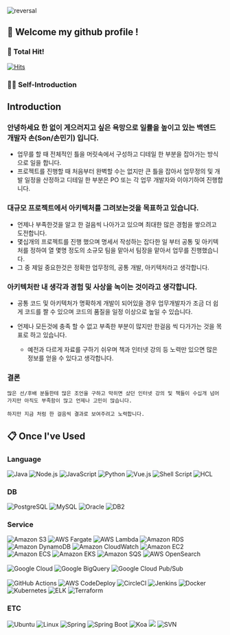 ![reversal](https://capsule-render.vercel.app/api?type=rect&text=손(Son/손민기)&fontAlign=30&fontSize=30&desc=By%20changing,%20nothing%20changes&descAlign=60&descAlignY=50&theme=radical)

##  :wave: Welcome my github profile !

### 🏓 Total Hit!
[![Hits](https://hits.seeyoufarm.com/api/count/incr/badge.svg?url=https%3A%2F%2Fgithub.com%2Fsmk692%2Fhit-counter&count_bg=%23000000&title_bg=%23753BCA&icon=&icon_color=%23FFFFFF&title=Total&edge_flat=true)](https://hits.seeyoufarm.com)

### 🖐🏻 Self-Introduction 
## Introduction
### 안녕하세요 한 없이 게으러지고 싶은 욕망으로 일률을 높이고 있는 백엔드 개발자 손(Son/손민기) 입니다.

- 업무를 할 때 전체적인 틀을 머릿속에서 구성하고 디테일 한 부분을 잡아가는 방식으로 일을 합니다.
- 프로젝트를 진행할 때 처음부터 완벽할 수는 없지만 큰 틀을 잡아서 업무정의 및 개발 일정을 산정하고 디테일 한 부분은 PO 또는 각 업무 개발자와 이야기하여 진행합니다.

### 대규모 프로젝트에서 아키텍처를 그려보는것을 목표하고 있습니다.

- 언제나 부족한것을 알고 한 걸음씩 나아가고 있으며 최대한 많은 경험을 쌓으려고 도전합니다.
- 몇십개의 프로젝트를 진행 했으며 명세서 작성하는 잡다한 일 부터 공통 및 아키텍처를 정하여 열 몇명 정도의 소규모 팀을 맡아서 팀장을 맡아서 업무를 진행했습니다. 
- 그 중 제일 중요한것은 정확한 업무정의, 공통 개발, 아키텍처라고 생각합니다.

### 아키텍처란 내 생각과 경험 및 사상을 녹이는 것이라고 생각합니다.

- 공통 코드 및 아키텍처가 명확하게 개발이 되어있을 경우 업무개발자가 조금 더 쉽게 코드를 짤 수 있으며 코드의 품질을 일정 이상으로 높일 수 있습니다.

- 언제나 모든것에 충족 할 수 없고 부족한 부분이 많지만 한걸음 씩 다가가는 것을 목표로 하고 있습니다.

  - 예전과 다르게 자료를 구하기 쉬우며 책과 인터넷 강의 등 노력만 있으면 많은 정보를 얻을 수 있다고 생각합니다.


### 결론
```
많은 선/후배 분들한테 많은 조언을 구하고 막히면 샀던 인터넷 강의 및 책들이 수십개 넘어가지만 아직도 부족함이 많고 언제나 고민이 많습니다. 

하지만 지금 처럼 한 걸음씩 결과로 보여주려고 노력합니다.
```

  
##  :clipboard: Once I've Used 
  
### Language
<span>
  <img src="https://img.shields.io/badge/Java-007396?style=for-the-badge&logo=java&logoColor=white" alt="Java">
  <img src="https://img.shields.io/badge/Node.js-339933?style=for-the-badge&logo=node.js&logoColor=white" alt="Node.js">
  <img src="https://img.shields.io/badge/JavaScript-F7DF1E?style=for-the-badge&logo=javascript&logoColor=black" alt="JavaScript">
  <img src="https://img.shields.io/badge/Python-3776AB?style=for-the-badge&logo=python&logoColor=white" alt="Python">
  <img src="https://img.shields.io/badge/Vue.js-4FC08D?style=for-the-badge&logo=vue.js&logoColor=white" alt="Vue.js">
  <img src="https://img.shields.io/badge/Shell_Script-121011?style=for-the-badge&logo=gnu-bash&logoColor=white" alt="Shell Script">
  <img src="https://img.shields.io/badge/HCL-0075A8?style=for-the-badge&logo=hashicorp&logoColor=white" alt="HCL">


</span>

<br/>

### DB
<span>
  <img src="https://img.shields.io/badge/PostgreSQL-336791?style=for-the-badge&logo=postgresql&logoColor=white" alt="PostgreSQL">
  <img src="https://img.shields.io/badge/MySQL-4479A1?style=for-the-badge&logo=mysql&logoColor=white" alt="MySQL">
  <img src="https://img.shields.io/badge/Oracle-F80000?style=for-the-badge&logo=oracle&logoColor=white" alt="Oracle">
  <img src="https://img.shields.io/badge/IBM%20DB2-0555D7?style=for-the-badge&logo=ibm&logoColor=white" alt="DB2">
</span>

<br/>

### Service
<span>
  <img src="https://img.shields.io/badge/Amazon%20S3-569A31?style=for-the-badge&logo=amazon-s3&logoColor=white" alt="Amazon S3">
  <img src="https://img.shields.io/badge/AWS%20Fargate-232F3E?style=for-the-badge&logo=amazon-aws&logoColor=white" alt="AWS Fargate">
  <img src="https://img.shields.io/badge/AWS%20Lambda-FF9900?style=for-the-badge&logo=amazon-aws&logoColor=white" alt="AWS Lambda">
  <img src="https://img.shields.io/badge/Amazon%20RDS-232F3E?style=for-the-badge&logo=amazon-aws&logoColor=white" alt="Amazon RDS">
  <img src="https://img.shields.io/badge/Amazon%20DynamoDB-4053D6?style=for-the-badge&logo=amazon-dynamodb&logoColor=white" alt="Amazon DynamoDB">
  <img src="https://img.shields.io/badge/Amazon%20CloudWatch-232F3E?style=for-the-badge&logo=amazon-aws&logoColor=white" alt="Amazon CloudWatch">
  <img src="https://img.shields.io/badge/Amazon%20EC2-232F3E?style=for-the-badge&logo=amazon-aws&logoColor=white" alt="Amazon EC2">
  <img src="https://img.shields.io/badge/Amazon%20ECS-232F3E?style=for-the-badge&logo=amazon-aws&logoColor=white" alt="Amazon ECS">
  <img src="https://img.shields.io/badge/Amazon%20EKS-232F3E?style=for-the-badge&logo=amazon-aws&logoColor=white" alt="Amazon EKS">
  <img src="https://img.shields.io/badge/Amazon%20SQS-FF9900?style=for-the-badge&logo=amazon-aws&logoColor=white" alt="Amazon SQS">
  <img src="https://img.shields.io/badge/AWS%20OpenSearch-FF9900?style=for-the-badge&logo=amazon-aws&logoColor=white" alt="AWS OpenSearch">

</span>

<br/>
<br/>

<span>  
  <img src="https://img.shields.io/badge/Google%20Cloud-4285F4?style=for-the-badge&logo=google-cloud&logoColor=white" alt="Google Cloud">
  <img src="https://img.shields.io/badge/Google%20BigQuery-4285F4?style=for-the-badge&logo=google-cloud&logoColor=white" alt="Google BigQuery">
  <img src="https://img.shields.io/badge/Google%20Cloud%20Pub/Sub-4285F4?style=for-the-badge&logo=google-cloud&logoColor=white" alt="Google Cloud Pub/Sub">
</span>

<br/>
<br/>

<span>  
  <img src="https://img.shields.io/badge/GitHub%20Actions-2088FF?style=for-the-badge&logo=github-actions&logoColor=white" alt="GitHub Actions">
  <img src="https://img.shields.io/badge/AWS%20CodeDeploy-FF9900?style=for-the-badge&logo=amazon-aws&logoColor=white" alt="AWS CodeDeploy">
  <img src="https://img.shields.io/badge/CircleCI-343434?style=for-the-badge&logo=circleci&logoColor=white" alt="CircleCI">
  <img src="https://img.shields.io/badge/Jenkins-D24939?style=for-the-badge&logo=jenkins&logoColor=white" alt="Jenkins">

  <img src="https://img.shields.io/badge/Docker-2496ED?style=for-the-badge&logo=docker&logoColor=white" alt="Docker">
  <img src="https://img.shields.io/badge/Kubernetes-326CE5?style=for-the-badge&logo=kubernetes&logoColor=white" alt="Kubernetes">
  <img src="https://img.shields.io/badge/ELK-005571?style=for-the-badge&logo=elastic&logoColor=white" alt="ELK">
  <img src="https://img.shields.io/badge/Terraform-623CE4?style=for-the-badge&logo=terraform&logoColor=white" alt="Terraform">

</span>

<br/>

### ETC
<span>
  <img src="https://img.shields.io/badge/Ubuntu-E95420?style=for-the-badge&logo=ubuntu&logoColor=white" alt="Ubuntu">
  <img src="https://img.shields.io/badge/Linux-FCC624?style=for-the-badge&logo=linux&logoColor=black" alt="Linux">
  <img src="https://img.shields.io/badge/Spring-6DB33F?style=for-the-badge&logo=spring&logoColor=white" alt="Spring">
  <img src="https://img.shields.io/badge/Spring%20Boot-6DB33F?style=for-the-badge&logo=spring-boot&logoColor=white" alt="Spring Boot">
  <img src="https://img.shields.io/badge/Koa-2EAC52?style=for-the-badge&logo=koa&logoColor=white" alt="Koa">
  <img src="https://img.shields.io/badge/github-181717?style=for-the-badge&logo=github&logoColor=white">
  <img src="https://img.shields.io/badge/SVN-809CC9?style=for-the-badge&logo=subversion&logoColor=white" alt="SVN">
</span>

   <br/>
   <br/>

<!-- ![Anurag's GitHub stats](https://github-readme-stats.vercel.app/api?username=smk692&show_icons=true&theme=radical) -->
